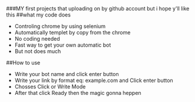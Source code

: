 ###MY first projects that uploading on by github account but i hope y'll like this 
##what my code does 
- Controling chrome by using selenium
- Automatically templet by copy from the chrome
- No coding needed
- Fast way to get your own automatic bot
- But not does much

##How to use
- Write your bot name and click enter button
- Write your link by format eq: example.com and Click enter button
- Chosses Click or Write Mode
- After that click Ready then the magic gonna heppen

